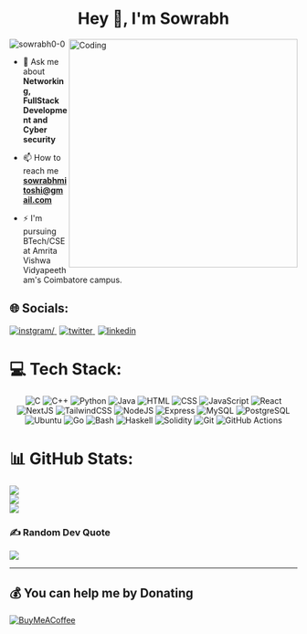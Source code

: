 
<h1 align="center">Hey 👋, I'm Sowrabh</h1>

<img align="right" alt="Coding" width="400" src="https://media.tenor.com/rePDfDWO3XoAAAAd/hacking.gif">

<p align="left"> <img src="https://komarev.com/ghpvc/?username=sowrabh0-0&label=Profile%20views&color=0e75b6&style=flat" alt="sowrabh0-0" /> </p>

- 💬 Ask me about **Networking, FullStack Development and Cyber security**

- 📫 How to reach me **sowrabhmitoshi@gmail.com**

- ⚡ I'm pursuing BTech/CSE at Amrita Vishwa Vidyapeetham's Coimbatore campus.
<p align="left">
  
## 🌐 Socials:
<p>
  <a href="http://instagram.com/sowrabh_0" style="padding-right: 5px;">
    <img src="https://skillicons.dev/icons?i=instagram"  title=instgram/>
  </a>
  <a href="https://twitter.com/sowrabh0_0" style="padding-right: 5px;">
    <img src="https://skillicons.dev/icons?i=twitter" title=twitter />
  </a>
  <a href="https://www.linkedin.com/in/sowrabhkumar">
    <img src="https://skillicons.dev/icons?i=linkedin" title=linkedin />
  </a>
</p>

# 💻 Tech Stack:
<div align="center">
<img src="https://skills.thijs.gg/icons?i=c" title="C"/>
<img src="https://skills.thijs.gg/icons?i=cpp" title="C++"/>
<img src="https://skills.thijs.gg/icons?i=python" title="Python"/>
<img src="https://skills.thijs.gg/icons?i=java" title="Java"/>
<img src="https://skills.thijs.gg/icons?i=html" title="HTML"/>
<img src="https://skills.thijs.gg/icons?i=css" title="CSS"/>
<img src="https://skills.thijs.gg/icons?i=js" title="JavaScript"/>
<img src="https://skills.thijs.gg/icons?i=react" title="React"/>
<img src="https://skills.thijs.gg/icons?i=next" title="NextJS"/>
<img src="https://skills.thijs.gg/icons?i=tailwind" title="TailwindCSS"/>
<img src="https://skills.thijs.gg/icons?i=nodejs" title="NodeJS"/>
<img src="https://skills.thijs.gg/icons?i=express" title="Express"/>
<img src="https://skills.thijs.gg/icons?i=mysql" title="MySQL"/>
<img src="https://skills.thijs.gg/icons?i=postgres" title="PostgreSQL"/>
<img src="https://skills.thijs.gg/icons?i=ubuntu" title="Ubuntu"/>
<img src="https://skills.thijs.gg/icons?i=go" title="Go"/>
<img src="https://skills.thijs.gg/icons?i=bash" title="Bash"/>
<img src="https://skills.thijs.gg/icons?i=haskell" title="Haskell"/>
<img src="https://skills.thijs.gg/icons?i=solidity" title="Solidity"/>
<img src="https://skills.thijs.gg/icons?i=git" title="Git"/>
<img src="https://skills.thijs.gg/icons?i=githubactions" title="GitHub Actions"/>
</div>

# 📊 GitHub Stats:
![](https://github-readme-stats.vercel.app/api?username=sowrabh0-0&theme=dark&hide_border=false&include_all_commits=true&count_private=false)<br/>
![](https://github-readme-streak-stats.herokuapp.com/?user=sowrabh0-0&theme=dark&hide_border=false)<br/>
![](https://github-readme-stats.vercel.app/api/top-langs/?username=sowrabh0-0&theme=dark&hide_border=false&include_all_commits=true&count_private=false&layout=compact)

### ✍️ Random Dev Quote
![](https://quotes-github-readme.vercel.app/api?type=horizontal&theme=dark)

---

  ## 💰 You can help me by Donating
  [![BuyMeACoffee](https://img.shields.io/badge/Buy%20Me%20a%20Coffee-ffdd00?style=for-the-badge&logo=buy-me-a-coffee&logoColor=black)](https://buymeacoffee.com/SowrabhKumar) 

  
